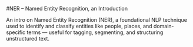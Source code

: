#NER – Named Entity Recognition, an Introduction

An intro on Named Entity Recognition (NER), a foundational NLP technique used to identify and classify entities like people, places, and domain-specific terms — useful for tagging, segmenting, and structuring unstructured text.
